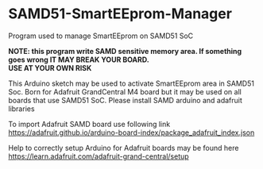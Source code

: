 # SAMD51-SmartEEprom-Manager
Program used to manage SmartEEprom on SAMD51 SoC

**NOTE: this program write SAMD sensitive memory area. If something goes wrong IT MAY BREAK YOUR BOARD.  
      USE AT YOUR OWN RISK**

This Arduino sketch may be used to activate SmartEEprom area in SAMD51 Soc.
Born for Adafruit GrandCentral M4 board but it may be used on all boards that use SAMD51 SoC.
Please install SAMD arduino and adafruit libraries

To import Adafruit SAMD board use following link
https://adafruit.github.io/arduino-board-index/package_adafruit_index.json

Help to correctly setup Arduino for Adafruit boards may be found here https://learn.adafruit.com/adafruit-grand-central/setup
